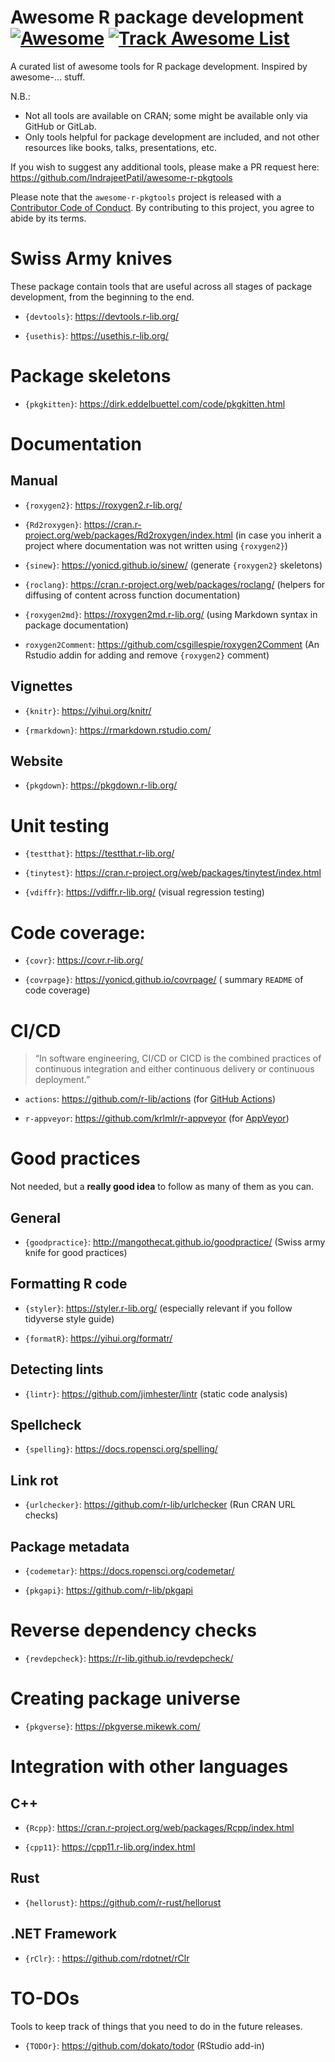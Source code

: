 
# Awesome R package development [![Awesome](https://awesome.re/badge.svg)](https://awesome.re) [![Track Awesome List](https://www.trackawesomelist.com/badge.svg)](https://www.trackawesomelist.com/IndrajeetPatil/awesome-r-pkgtools/)

A curated list of awesome tools for R package development. Inspired by
awesome-… stuff.

N.B.:

-   Not all tools are available on CRAN; some might be available only
    via GitHub or GitLab.
-   Only tools helpful for package development are included, and not
    other resources like books, talks, presentations, etc.

If you wish to suggest any additional tools, please make a PR request
here: <https://github.com/IndrajeetPatil/awesome-r-pkgtools>

Please note that the `awesome-r-pkgtools` project is released with a
[Contributor Code of
Conduct](https://contributor-covenant.org/version/2/0/CODE_OF_CONDUCT.html).
By contributing to this project, you agree to abide by its terms.

# Swiss Army knives

These package contain tools that are useful across all stages of package
development, from the beginning to the end.

-   `{devtools}`: <https://devtools.r-lib.org/>

-   `{usethis}`: <https://usethis.r-lib.org/>

# Package skeletons

-   `{pkgkitten}`: <https://dirk.eddelbuettel.com/code/pkgkitten.html>

# Documentation

## Manual

-   `{roxygen2}`: <https://roxygen2.r-lib.org/>

-   `{Rd2roxygen}`:
    <https://cran.r-project.org/web/packages/Rd2roxygen/index.html> (in
    case you inherit a project where documentation was not written using
    `{roxygen2}`)

-   `{sinew}`: <https://yonicd.github.io/sinew/> (generate `{roxygen2}`
    skeletons)

-   `{roclang}`: <https://cran.r-project.org/web/packages/roclang/>
    (helpers for diffusing of content across function documentation)

-   `{roxygen2md}`: <https://roxygen2md.r-lib.org/> (using Markdown
    syntax in package documentation)

-   `roxygen2Comment`: <https://github.com/csgillespie/roxygen2Comment>
    (An Rstudio addin for adding and remove `{roxygen2}` comment)

## Vignettes

-   `{knitr}`: <https://yihui.org/knitr/>

-   `{rmarkdown}`: <https://rmarkdown.rstudio.com/>

## Website

-   `{pkgdown}`: <https://pkgdown.r-lib.org/>

# Unit testing

-   `{testthat}`: <https://testthat.r-lib.org/>

-   `{tinytest}`:
    <https://cran.r-project.org/web/packages/tinytest/index.html>

-   `{vdiffr}`: <https://vdiffr.r-lib.org/> (visual regression testing)

# Code coverage:

-   `{covr}`: <https://covr.r-lib.org/>

-   `{covrpage}`: <https://yonicd.github.io/covrpage/> ( summary
    `README` of code coverage)

# CI/CD

> “In software engineering, CI/CD or CICD is the combined practices of
> continuous integration and either continuous delivery or continuous
> deployment.”

-   `actions`: <https://github.com/r-lib/actions> (for [GitHub
    Actions](https://github.com/features/actions))

-   `r-appveyor`: <https://github.com/krlmlr/r-appveyor> (for
    [AppVeyor](https://www.appveyor.com/))

# Good practices

Not needed, but a **really good idea** to follow as many of them as you
can.

## General

-   `{goodpractice}`: <http://mangothecat.github.io/goodpractice/>
    (Swiss army knife for good practices)

## Formatting R code

-   `{styler}`: <https://styler.r-lib.org/> (especially relevant if you
    follow tidyverse style guide)

-   `{formatR}`: <https://yihui.org/formatr/>

## Detecting lints

-   `{lintr}`: <https://github.com/jimhester/lintr> (static code
    analysis)

## Spellcheck

-   `{spelling}`: <https://docs.ropensci.org/spelling/>

## Link rot

-   `{urlchecker}`: <https://github.com/r-lib/urlchecker> (Run CRAN URL
    checks)

## Package metadata

-   `{codemetar}`: <https://docs.ropensci.org/codemetar/>

-   `{pkgapi}`: <https://github.com/r-lib/pkgapi>

# Reverse dependency checks

-   `{revdepcheck}`: <https://r-lib.github.io/revdepcheck/>

# Creating package universe

-   `{pkgverse}`: <https://pkgverse.mikewk.com/>

# Integration with other languages

## C++

-   `{Rcpp}`: <https://cran.r-project.org/web/packages/Rcpp/index.html>

-   `{cpp11}`: <https://cpp11.r-lib.org/index.html>

## Rust

-   `{hellorust}`: <https://github.com/r-rust/hellorust>

## .NET Framework

-   `{rClr}`: : <https://github.com/rdotnet/rClr>

# TO-DOs

Tools to keep track of things that you need to do in the future
releases.

-   `{TODOr}`: <https://github.com/dokato/todor> (RStudio add-in)
